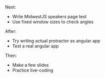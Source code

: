 Next:
- Write MidwestJS speakers page test
- Use fixed window sizes to check angles

After:
- Try writing actual protractor as angular app
- Test a real angular app

Then:
- Make a few slides
- Practice live-coding
